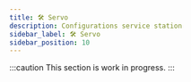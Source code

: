 ```yaml
---
title: 🛠 Servo
description: Configurations service station
sidebar_label: 🛠 Servo
sidebar_position: 10
---
```


:::caution
This section is work in progress.
:::
